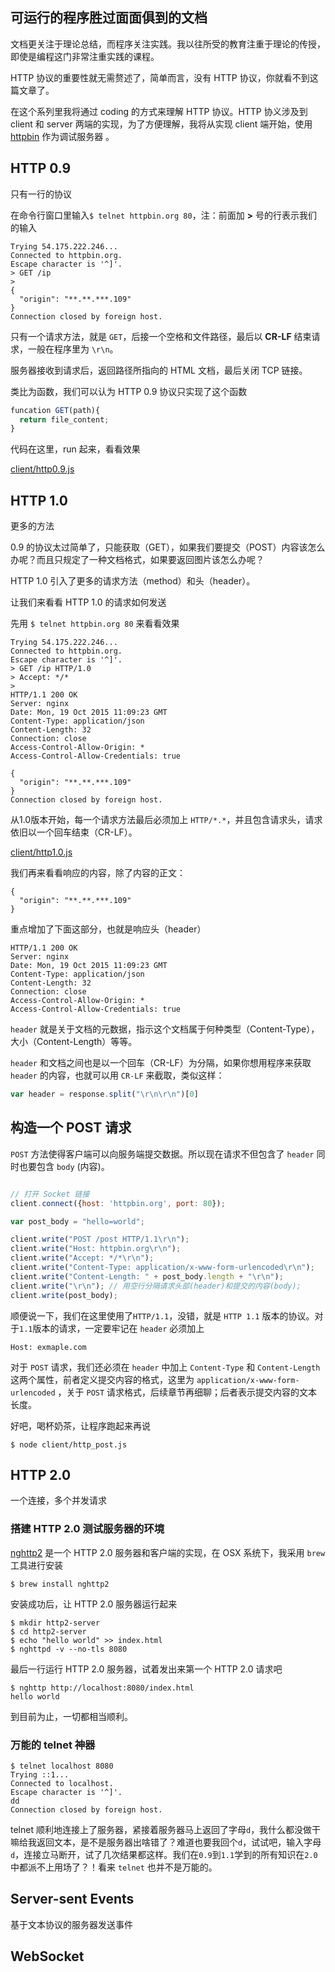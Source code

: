 ## 可运行的程序胜过面面俱到的文档

文档更关注于理论总结，而程序关注实践。我以往所受的教育注重于理论的传授，即使是编程这门非常注重实践的课程。

HTTP 协议的重要性就无需赘述了，简单而言，没有 HTTP 协议，你就看不到这篇文章了。

在这个系列里我将通过 coding 的方式来理解 HTTP 协议。HTTP 协义涉及到 client 和 server 两端的实现，为了方便理解，我将从实现 client 端开始，使用 [httpbin](http://httpbin.org) 作为调试服务器 。

## HTTP 0.9

只有一行的协议

在命令行窗口里输入`$ telnet httpbin.org 80`，注：前面加 __>__ 号的行表示我们的输入

```
Trying 54.175.222.246...
Connected to httpbin.org.
Escape character is '^]'.
> GET /ip
>
{
  "origin": "**.**.***.109"
}
Connection closed by foreign host.
```

只有一个请求方法，就是 `GET`，后接一个空格和文件路径，最后以 __CR-LF__ 结束请求，一般在程序里为 `\r\n`。

服务器接收到请求后，返回路径所指向的 HTML 文档，最后关闭 TCP 链接。

类比为函数，我们可以认为 HTTP 0.9 协议只实现了这个函数

```javascript
funcation GET(path){
  return file_content;
}
```

代码在这里，run 起来，看看效果

[client/http0.9.js](client/http0.9.js)

## HTTP 1.0
更多的方法

0.9 的协议太过简单了，只能获取（GET），如果我们要提交（POST）内容该怎么办呢？而且只规定了一种文档格式，如果要返回图片该怎么办呢？

HTTP 1.0 引入了更多的请求方法（method）和头（header）。

让我们来看看 HTTP 1.0 的请求如何发送

先用 `$ telnet httpbin.org 80` 来看看效果

```
Trying 54.175.222.246...
Connected to httpbin.org.
Escape character is '^]'.
> GET /ip HTTP/1.0
> Accept: */*
>
HTTP/1.1 200 OK
Server: nginx
Date: Mon, 19 Oct 2015 11:09:23 GMT
Content-Type: application/json
Content-Length: 32
Connection: close
Access-Control-Allow-Origin: *
Access-Control-Allow-Credentials: true

{
  "origin": "**.**.***.109"
}
Connection closed by foreign host.

```

从1.0版本开始，每一个请求方法最后必须加上 `HTTP/*.*`，并且包含请求头，请求依旧以一个回车结束（CR-LF）。

[client/http1.0.js](client/http1.0.js)

我们再来看看响应的内容，除了内容的正文：
```
{
  "origin": "**.**.***.109"
}
```

重点增加了下面这部分，也就是响应头（header）

```
HTTP/1.1 200 OK
Server: nginx
Date: Mon, 19 Oct 2015 11:09:23 GMT
Content-Type: application/json
Content-Length: 32
Connection: close
Access-Control-Allow-Origin: *
Access-Control-Allow-Credentials: true
```

`header` 就是关于文档的元数据，指示这个文档属于何种类型（Content-Type），大小（Content-Length）等等。

`header` 和文档之间也是以一个回车（CR-LF）为分隔，如果你想用程序来获取 `header` 的内容，也就可以用 `CR-LF` 来截取，类似这样：

```javascript
var header = response.split("\r\n\r\n")[0]
```

## 构造一个 POST 请求

`POST` 方法使得客户端可以向服务端提交数据。所以现在请求不但包含了 `header` 同时也要包含 `body` (内容)。

```javascript

// 打开 Socket 链接
client.connect({host: 'httpbin.org', port: 80});

var post_body = "hello=world";

client.write("POST /post HTTP/1.1\r\n");
client.write("Host: httpbin.org\r\n");
client.write("Accept: */*\r\n");
client.write("Content-Type: application/x-www-form-urlencoded\r\n");
client.write("Content-Length: " + post_body.length + "\r\n");
client.write("\r\n"); // 用空行分隔请求头部(header)和提交的内容(body);
client.write(post_body);

```

顺便说一下，我们在这里使用了`HTTP/1.1`，没错，就是 `HTTP 1.1` 版本的协议。对于`1.1`版本的请求，一定要牢记在 `header` 必须加上

```
Host: exmaple.com
```

对于 `POST` 请求，我们还必须在 `header` 中加上 `Content-Type` 和 `Content-Length` 这两个属性，前者定义提交内容的格式，这里为 `application/x-www-form-urlencoded` ，关于 `POST` 请求格式，后续章节再细聊；后者表示提交内容的文本长度。

好吧，喝杯奶茶，让程序跑起来再说

```
$ node client/http_post.js
```

## HTTP 2.0

一个连接，多个并发请求

### 搭建 HTTP 2.0 测试服务器的环境

[nghttp2](https://github.com/tatsuhiro-t/nghttp2) 是一个 HTTP 2.0 服务器和客户端的实现，在 OSX 系统下，我采用 `brew` 工具进行安装

```
$ brew install nghttp2
```

安装成功后，让 HTTP 2.0 服务器运行起来

```
$ mkdir http2-server
$ cd http2-server
$ echo "hello world" >> index.html
$ nghttpd -v --no-tls 8080
```

最后一行运行 HTTP 2.0 服务器，试着发出来第一个 HTTP 2.0 请求吧

```
$ nghttp http://localhost:8080/index.html
hello world
```

到目前为止，一切都相当顺利。

### 万能的 telnet 神器

```
$ telnet localhost 8080
Trying ::1...
Connected to localhost.
Escape character is '^]'.
dd
Connection closed by foreign host.
```

telnet 顺利地连接上了服务器，紧接着服务器马上返回了字母`d`，我什么都没做干嘛给我返回文本，是不是服务器出啥错了？难道也要我回个`d`，试试吧，输入字母`d`，连接立马断开，试了几次结果都这样。我们在`0.9`到`1.1`学到的所有知识在`2.0`中都派不上用场了？！看来 `telnet` 也并不是万能的。


## Server-sent Events

基于文本协议的服务器发送事件

## WebSocket
